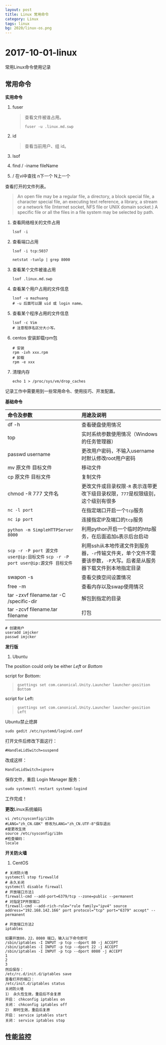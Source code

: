 ```yaml
---
layout: post
title: Linux 常用命令
category: Linux
tags: linux
bg: 2020/linux-os.png
---
```


# 2017-10-01-linux

常用Linux命令使用记录

## 常用命令

**实用命令**

1. fuser

   > 查看文件被谁占用。
   >
   > ```text
   > fuser -u .linux.md.swp
   > ```

2. id

   > 查看当前用户、组 id。

3. lsof
4. find / -iname fileName
5. / 在vi中查找 n下一个 N上一个

查看打开的文件列表。

> An open file may be a regular file, a directory, a block special file, a character special file, an executing text reference, a library, a stream or a network file \(Internet socket, NFS file or UNIX domain socket.\) A specific file or all the files in a file system may be selected by path.

1. 查看网络相关的文件占用

   ```text
   lsof -i
   ```

2. 查看端口占用

   ```text
   lsof -i tcp:5037

   netstat -tunlp | grep 8000
   ```

3. 查看某个文件被谁占用

   ```text
   lsof .linux.md.swp
   ```

4. 查看某个用户占用的文件信息

   ```text
   lsof -u mazhuang
   # -u 后面可以跟 uid 或 login name。
   ```

5. 查看某个程序占用的文件信息

   ```text
   lsof -c Vim
   # 注意程序名区分大小写。
   ```

6. centos 安装卸载rpm包

   ```text
   # 安装
   rpm -ivh xxx.rpm
   # 卸载
   rpm -e xxx
   ```

7. 清理内存

   ```text
   echo 1 > /proc/sys/vm/drop_caches
   ```

记录工作中需要用到一些常用命令、使用技巧、开发配置。

**基础命令**

| 命令及参数 | 用途及说明 |
| :--- | :--- |
| df -h | 查看硬盘使用情况 |
| top | 实时系统参数使用情况（Windows的任务管理器） |
| passwd username | 更改用户密码，不输入username时默认修改root用户密码 |
| mv 原文件 目标文件 | 移动文件 |
| cp 原文件 目标文件 | 复制文件 |
| chmod -R 777 文件名 | 更改文件或目录权限`-R` 表示连带更改下级目录权限，`777`是权限级别，这个级别有很多 |
| `nc -l port` | 在指定端口开启一个`tcp`服务 |
| `nc ip port` | 连接指定IP及端口的`tcp`服务 |
| `python -m SimpleHTTPServer 8000` | 利用python开启一个临时的http服务，在后面追加`&`表示后台启动 |
| `scp -r -P port 源文件 user@ip:目标文件` `scp -r -P port user@ip:源文件 目标文件` | 利用ssh从本地传递文件到服务器，`-r`传输文件夹，单个文件不需要该参数，`-P`大写。后者是从服务器下载文件到本地指定目录 |
| swapon -s | 查看交换空间设置情况 |
| free -m | 查看内存以及swap使用情况 |
| tar -zxvf filename.tar -C /specific-dir | 解包到指定的目录 |
| tar -zcvf filename.tar filename | 打包 |

```text
# 创建用户
useradd imjcker
passwd imjcker
```

**发行版**

1. Ubuntu

The position could only be either _Left_ or _Bottom_

script for Bottom:

> ```text
> gsettings set com.canonical.Unity.Launcher launcher-position Bottom
> ```

script for Left:

> ```text
> gsettings set com.canonical.Unity.Launcher launcher-position Left
> ```

Ubuntu禁止熄屏

```text
sudo gedit /etc/systemd/logind.conf
```

打开文件后修改下面这行：

```text
#HandleLidSwitch=suspend
```

改成这样：

```text
HandleLidSwitch=ignore
```

保存文件，重启 Login Manager 服务：

```text
sudo systemctl restart systemd-logind
```

工作完成！

**更改**Linux系统编码

```text
vi /etc/sysconfig/i18n
#LANG="zh_CN.GBK" 修改为LANG="zh_CN.UTF-8"保存退出
#是更改生效
source /etc/sysconfig/i18n
#检查编码：
locale
```

**开关防火墙**

1. CentOS

```text
# 关闭防火墙
systemctl stop firewalld
# 永久关闭
systemctl disable firewall
# 开放端口方法1
firewall-cmd --add-port=6379/tcp --zone=public --permanent
# 对指定IP开放端口
firewall-cmd --add-rich-rule="rule family="ipv4" source address="192.168.142.166" port protocol="tcp" port="6379" accept" --permanent

# 开放端口方法2
iptables

如要开放80，22，8080 端口，输入以下命令即可
/sbin/iptables -I INPUT -p tcp --dport 80 -j ACCEPT
/sbin/iptables -I INPUT -p tcp --dport 22 -j ACCEPT
/sbin/iptables -I INPUT -p tcp --dport 8080 -j ACCEPT
1
2
3
然后保存：
/etc/rc.d/init.d/iptables save
查看打开的端口：
/etc/init.d/iptables status
关闭防火墙 
1） 永久性生效，重启后不会复原
开启： chkconfig iptables on
关闭： chkconfig iptables off
2） 即时生效，重启后复原
开启： service iptables start
关闭： service iptables stop
```

## 性能监控


